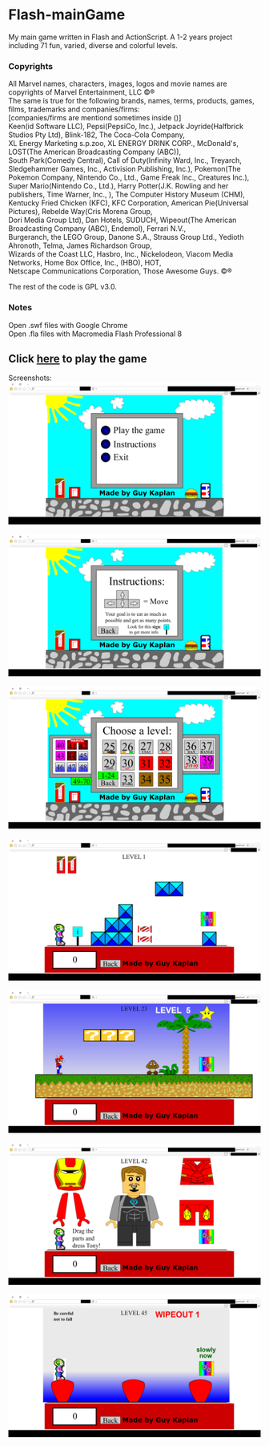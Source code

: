 # Flash-mainGame
My main game written in Flash and ActionScript. A 1-2 years project including 71 fun, varied, diverse and colorful levels.

### Copyrights
All Marvel names, characters, images, logos and movie names are copyrights of Marvel Entertainment, LLC ©®<br>
The same is true for the following brands, names, terms, products, games, films, trademarks and companies/firms:<br>
[companies/firms are mentiond sometimes inside ()]<br>
Keen(id Software LLC), Pepsi(PepsiCo, Inc.), Jetpack Joyride(Halfbrick Studios Pty Ltd), Blink-182,  The Coca-Cola Company,<br>
XL Energy Marketing s.p.zoo, XL ENERGY DRINK CORP., McDonald's, LOST(The American Broadcasting Company (ABC)),<br>
South Park(Comedy Central), Call of Duty(Infinity Ward, Inc., Treyarch, Sledgehammer Games, Inc., Activision Publishing, Inc.),
Pokemon(The Pokemon Company, Nintendo Co., Ltd., Game Freak Inc., Creatures Inc.), Super Mario(Nintendo Co., Ltd.),
Harry Potter(J.K. Rowling and her publishers, Time Warner, Inc., ), The Computer History Museum (CHM),<br>
Kentucky Fried Chicken (KFC), KFC Corporation, American Pie(Universal Pictures), Rebelde Way(Cris Morena Group,<br>
Dori Media Group Ltd), Dan Hotels, SUDUCH, Wipeout(The American Broadcasting Company (ABC), Endemol), Ferrari N.V.,<br>
Burgeranch, the LEGO Group, Danone S.A., Strauss Group Ltd., Yedioth Ahronoth, Telma, James Richardson Group,<br>
Wizards of the Coast LLC, Hasbro, Inc., Nickelodeon, Viacom Media Networks, Home Box Office, Inc., (HBO), HOT,<br>
Netscape Communications Corporation, Those Awesome Guys. ©®<br>

The rest of the code is GPL v3.0.<br>

### Notes
Open .swf files with Google Chrome<br>
Open .fla files with Macromedia Flash Professional 8

## Click [here](https://guy-kaplan.github.io/Flash-mainGame/) to play the game
Screenshots:
![screenshot1](/images/screenshot1.png)<br><br>
![screenshot2](/images/screenshot2.png)<br><br>
![screenshot3](/images/screenshot3.png)<br><br>
![screenshot4](/images/screenshot4.png)<br><br>
![screenshot5](/images/screenshot5.png)<br><br>
![screenshot6](/images/screenshot6.png)<br><br>
![screenshot7](/images/screenshot7.png)<br><br>
